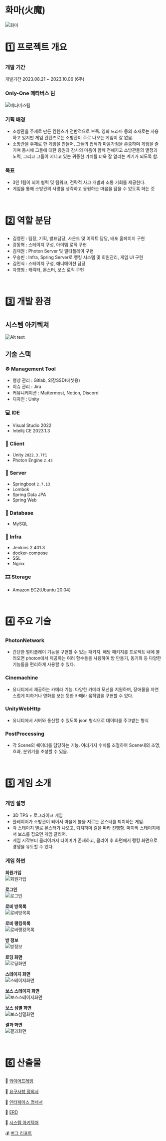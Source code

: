 # 화마(火魔)

![화마](/Exec/ReadmeImg/화마.gif)

# 1️⃣ 프로젝트 개요

### 개발 기간

개발기간 2023.08.21 ~ 2023.10.06 (6주)

### Only-One 메타버스 팀

![메타버스팀](/Exec/ReadmeImg/메타버스팀.JPG)

### 기획 배경

-   소방관을 주제로 만든 컨텐츠가 전반적으로 부족. 영화 드라마 등의 소재로는 사용하고 있지만 게임 컨텐츠로는 소방관이 주로 나오는 게임이 잘 없음.
-   소방관을 주제로 한 게임을 만들어, 그들의 업적과 마음가짐을 존중하며 게임을 즐기며 동시에 그들에 대한 응원과 감사의 마음이 함께 전해지고 소방관들의 열정과 노력, 그리고 그들이 지니고 있는 귀중한 가치를 더욱 잘 알리는 계기가 되도록 함.

### 목표

-   3인 1팀이 되어 협력 및 팀워크, 전략적 사고 개발과 소통 기회를 제공한다.
-   게임을 통해 소방관의 사명을 생각하고 응원하는 마음을 담을 수 있도록 하는 것

<br>

# 2️⃣ 역할 분담

-   김영민 : 팀장, 기획, 발표담당, 사운드 및 이펙트 담당, 배포 홈페이지 구현
-   강동혁 : 스테이지 구성, 아이템 로직 구현
-   김재원 : Photon Server 및 멀티플레이 구현
-   우승빈 : Infra, Spring Server로 랭킹 시스템 및 회원관리, 게임 UI 구현
-   김민식 : 스테이지 구성, 애니메이션 담당
-   차영범 : 캐릭터, 몬스터, 보스 로직 구현

<br>
  
# 3️⃣ 개발 환경

## 시스템 아키텍쳐
![Alt text](architecture.jpg)

## 기술 스택
### ⚙ Management Tool

-   형상 관리 : Gitlab, 외장SSD(에셋용)
-   이슈 관리 : Jira
-   커뮤니케이션 : Mattermost, Notion, Discord
-   디자인 : Unity

### 💻 IDE

-   Visual Studio 2022
-   Intellij CE 2023.1.3

### 📱 Client

-   Unity `2022.3.7f1`
-   Photon Engine `2.43`

### 📁 Server

-   Springboot `2.7.13`
-   Lombok
-   Spring Data JPA
-   Spring Web

### 💾 Database

-   MySQL

### 🌁 Infra

-   Jenkins 2.401.3
-   docker-compose
-   SSL
-   Nginx

### 🎞 Storage

-   Amazon EC2(Ubuntu 20.04)

<br>

# 4️⃣ 주요 기술

### PhotonNetwork

-   간단한 멀티플레이 기능을 구현할 수 있는 패키지. 해당 패키지를 프로젝트 내에 불러오면 photon에서 제공하는 여러 함수들을 사용하여 방 만들기, 동기화 등 다양한 기능들을 편리하게 사용할 수 있다.

### Cinemachine

-   유니티에서 제공하는 카메라 기능. 다양한 카메라 모션을 지원하며, 장애물을 자연스럽게 피하거나 영화를 보는 듯한 카메라 움직임을 구현할 수 있다.

### UnityWebHttp

-   유니티에서 서버와 통신할 수 있도록 json 형식으로 데이터를 주고받는 형식

### PostProcessing

-   각 Scene의 쉐이더를 담당하는 기능. 여러가지 수치를 조절하여 Scene내의 조명, 효과, 분위기를 조성할 수 있음.

<br>

# 5️⃣ 게임 소개

### 게임 설명

-   3D TPS + 로그라이크 게임
-   플레이어가 소방관이 되어서 마을에 불을 지르는 몬스터를 퇴치하는 게임.
-   각 스테이지 별로 몬스터가 나오고, 퇴치하며 길을 따라 진행함. 마지막 스테이지에서 보스를 잡으면 게임 클리어.
-   게임 시작부터 클리어까지 타이머가 존재하고, 클리어 후 화면에서 랭킹 화면으로 경쟁을 유도할 수 있다.

### 게임 화면

**회원가입** <br> ![회원가입](./Exec/ReadmeImg/회원가입.gif)

**로그인** <br> ![로그인](./Exec/ReadmeImg/로그인.gif)

**로비 방목록** <br> ![로비방목록](./Exec/ReadmeImg/로비방목록.gif)

**로비 랭킹목록** <br> ![로비랭킹목록](/Exec/ReadmeImg/로비랭킹목록.gif)

**방 정보** <br> ![방정보](./Exec/ReadmeImg/방정보.gif)

**로딩 화면** <br> ![로딩화면](./Exec/ReadmeImg/로딩화면.gif)

**스테이지 화면** <br> ![스테이지화면](./Exec/ReadmeImg/스테이지화면.gif)

**보스 스테이지 화면** <br> ![보스스테이지화면](./Exec/ReadmeImg/보스스테이지화면.gif)

**보스 섬멸 화면** <br> ![보스섬멸화면](./Exec/ReadmeImg/보스섬멸화면.gif)

**결과 화면** <br> ![결과화면](./Exec/ReadmeImg/결과화면.gif)

<br>

# 6️⃣ 산출물

🎨 [와이어프레임](https://www.notion.so/404c63ffcecd4ed080c3e8c89b1791fd?pvs=4)

📃 [요구사항 정의서](./Exec/프로젝트명세서/프로젝트명세서.md)

📝 [인터페이스 명세서](./Exec/API명세서/api.md)

📏 [ERD](./Exec/데이터베이스설계/database.md)

📐 [시스템 아키텍처](./Exec/아키텍처/architecture.md)

💰 [버그 리포트](https://www.notion.so/631b122190ea49c28b324331e098b720?pvs=4)
